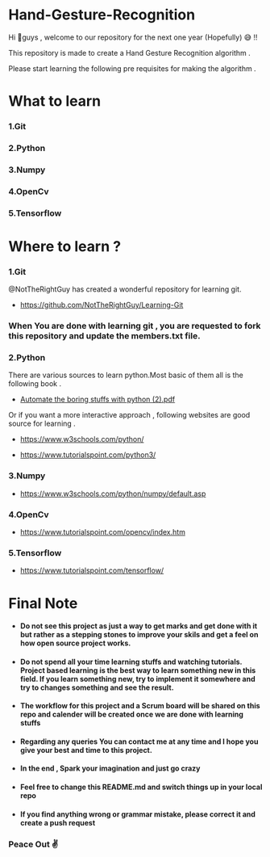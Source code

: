 # Hand-Gesture-Recognition
Hi 👋guys , welcome to our repository for the next one year (Hopefully) 😅 !! 

This repository is made to create a Hand Gesture Recognition algorithm .

Please start learning the following pre requisites for making the algorithm .

# What to learn 

### 1.Git

### 2.Python

### 3.Numpy

### 4.OpenCv

### 5.Tensorflow


# Where to learn ? 		

### 1.Git 

  @NotTheRightGuy has created a wonderful repository for learning git.
  - https://github.com/NotTheRightGuy/Learning-Git
### When You are done with learning git , you are requested to fork this repository and update the members.txt file.
### 2.Python 

  There are various sources to learn python.Most basic of them all is the following book .
  
  - [Automate the boring stuffs with python (2).pdf](https://github.com/devvrat324/Hand-Gesture-Recognition/files/9740959/Automate.the.boring.stuffs.with.python.2.pdf)
  
  Or if you want a more interactive approach , following websites are good source for learning .
  
  - https://www.w3schools.com/python/
  
  - https://www.tutorialspoint.com/python3/

### 3.Numpy
  - https://www.w3schools.com/python/numpy/default.asp

### 4.OpenCv
 - https://www.tutorialspoint.com/opencv/index.htm

### 5.Tensorflow
 - https://www.tutorialspoint.com/tensorflow/
 
# Final Note 
 - #### Do not see this project as just a way to get marks and get done with it but rather as a stepping stones to improve your skils and get a feel on how open source project works.

 - #### Do not spend all your time learning stuffs and watching tutorials. Project based learning is the best way to learn something new in this field. If you learn something new, try to implement it somewhere and try to changes something and see the result.

 - #### The workflow for this project and a Scrum board will be shared on this repo and calender will be created once we are done with learning stuffs

 - #### Regarding any queries You can contact me at any time and I hope you give your best and time to this project.

 - #### In the end , Spark your imagination and just go crazy

 - #### Feel free to change this README.md and switch things up in your local repo

 - #### If you find anything wrong or grammar mistake, please correct it and create a push request
 
### Peace Out ✌
